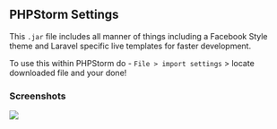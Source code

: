 ## PHPStorm Settings

This ````.jar```` file includes all manner of things including a Facebook Style theme and Laravel specific live templates for faster development.

To use this within PHPStorm do - ````File > import settings```` > locate downloaded file and your done!


### Screenshots

![](http://i.imgur.com/fhUZfGL.png)

